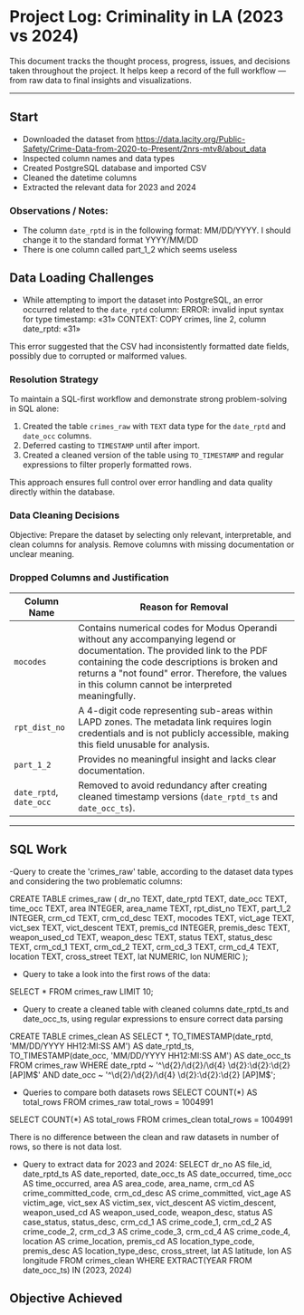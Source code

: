 

#  Project Log: Criminality in LA (2023 vs 2024)

This document tracks the thought process, progress, issues, and decisions taken throughout the project. It helps keep a record of the full workflow — from raw data to final insights and visualizations.

---

## Start

- Downloaded the dataset from https://data.lacity.org/Public-Safety/Crime-Data-from-2020-to-Present/2nrs-mtv8/about_data
- Inspected column names and data types
- Created PostgreSQL database and imported CSV
- Cleaned the datetime columns 
- Extracted the relevant data for 2023 and 2024

###  Observations / Notes:
- The column `date_rptd` is in the following format: MM/DD/YYYY. I should change it to the standard format YYYY/MM/DD
- There is one column called part_1_2 which seems useless

##  Data Loading Challenges

- While attempting to import the dataset into PostgreSQL, an error occurred related to the `date_rptd` column:
ERROR: invalid input syntax for type timestamp: «31»
CONTEXT: COPY crimes, line 2, column date_rptd: «31»


This error suggested that the CSV had inconsistently formatted date fields, possibly due to corrupted or malformed values.

###  Resolution Strategy

To maintain a SQL-first workflow and demonstrate strong problem-solving in SQL alone:

1. Created the table `crimes_raw` with `TEXT` data type for the `date_rptd` and `date_occ` columns.
2. Deferred casting to `TIMESTAMP` until after import.
3. Created a cleaned version of the table using `TO_TIMESTAMP` and regular expressions to filter properly formatted rows.

This approach ensures full control over error handling and data quality directly within the database.


### Data Cleaning Decisions
 Objective:
Prepare the dataset by selecting only relevant, interpretable, and clean columns for analysis. Remove columns with missing documentation or unclear meaning.

###  Dropped Columns and Justification

| Column Name            | Reason for Removal |
|------------------------|--------------------|
| `mocodes`              | Contains numerical codes for Modus Operandi without any accompanying legend or documentation. The provided link to the PDF containing the code descriptions is broken and returns a "not found" error. Therefore, the values in this column cannot be interpreted meaningfully. |
| `rpt_dist_no`          | A 4-digit code representing sub-areas within LAPD zones. The metadata link requires login credentials and is not publicly accessible, making this field unusable for analysis. |
| `part_1_2`             | Provides no meaningful insight and lacks clear documentation. |
| `date_rptd`, `date_occ` | Removed to avoid redundancy after creating cleaned timestamp versions (`date_rptd_ts` and `date_occ_ts`). |




---

##  SQL Work
-Query to create the 'crimes_raw' table, according to the dataset data types and considering the two problematic columns:

CREATE TABLE crimes_raw (
    dr_no TEXT,
    date_rptd TEXT,
    date_occ TEXT,
    time_occ TEXT,
    area INTEGER,
    area_name TEXT,
    rpt_dist_no TEXT,
    part_1_2 INTEGER,
    crm_cd TEXT,
    crm_cd_desc TEXT,
    mocodes TEXT,
    vict_age TEXT,
    vict_sex TEXT,
    vict_descent TEXT,
    premis_cd INTEGER,
    premis_desc TEXT,
    weapon_used_cd TEXT,
    weapon_desc TEXT,
    status TEXT,
    status_desc TEXT,
    crm_cd_1 TEXT,
    crm_cd_2 TEXT,
    crm_cd_3 TEXT,
    crm_cd_4 TEXT,
    location TEXT,
    cross_street TEXT,
    lat NUMERIC,
    lon NUMERIC
);


- Query to take a look into the first rows of the data:

SELECT *
FROM crimes_raw
LIMIT 10;


- Query to create a cleaned table with cleaned columns date_rptd_ts and date_occ_ts, using regular expressions to ensure correct data parsing

CREATE TABLE crimes_clean AS
SELECT *,
    TO_TIMESTAMP(date_rptd, 'MM/DD/YYYY HH12:MI:SS AM') AS date_rptd_ts,
    TO_TIMESTAMP(date_occ, 'MM/DD/YYYY HH12:MI:SS AM') AS date_occ_ts
FROM crimes_raw
WHERE date_rptd ~ '^\d{2}/\d{2}/\d{4} \d{2}:\d{2}:\d{2} [AP]M$'
  AND date_occ ~ '^\d{2}/\d{2}/\d{4} \d{2}:\d{2}:\d{2} [AP]M$';


- Queries to compare both datasets rows
SELECT COUNT(*) AS total_rows
FROM crimes_raw
total_rows = 1004991

SELECT COUNT(*) AS total_rows
FROM crimes_clean
total_rows = 1004991

There is no difference between the clean and raw datasets in number of rows, so there is not data lost. 


- Query to extract data for 2023 and 2024:
SELECT dr_no AS file_id,
	   date_rptd_ts AS date_reported,
	   date_occ_ts AS date_occurred,
	   time_occ AS time_occurred,
	   area AS area_code,
	   area_name,
	   crm_cd AS crime_committed_code,
	   crm_cd_desc AS crime_committed,
	   vict_age AS victim_age,
	   vict_sex AS victim_sex,
	   vict_descent AS victim_descent,
	   weapon_used_cd AS weapon_used_code,
	   weapon_desc,
	   status AS case_status,
	   status_desc,
	   crm_cd_1 AS crime_code_1,
	   crm_cd_2 AS crime_code_2,
	   crm_cd_3 AS crime_code_3,
	   crm_cd_4 AS crime_code_4,
	   location AS crime_location,
	   premis_cd AS location_type_code,
	   premis_desc AS location_type_desc,
	   cross_street,
	   lat AS latitude,
	   lon AS longitude
FROM crimes_clean
WHERE EXTRACT(YEAR FROM date_occ_ts) IN (2023, 2024)

## Objective Achieved 